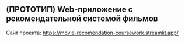 ## (ПРОТОТИП) Web-приложение с рекомендательной системой фильмов

Сайт проекта: https://movie-recomendation-coursework.streamlit.app/
